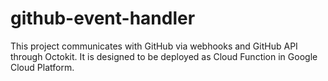 # github-event-handler
This project communicates with GitHub via webhooks and GitHub API through Octokit. It is designed to be deployed as Cloud Function in Google Cloud Platform.
